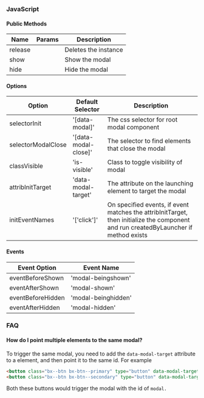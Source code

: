 ### JavaScript

#### Public Methods

| Name              | Params           | Description          |
|-------------------|------------------|----------------------|
| release           |                  | Deletes the instance |
| show              |                  | Show the modal       |
| hide              |                  | Hide the modal       |

#### Options

| Option             | Default Selector     | Description                                                                                                                           |
|--------------------|----------------------|---------------------------------------------------------------------------------------------------------------------------------------|
| selectorInit       | '[data-modal]'       | The css selector for root modal component                                                                                             |
| selectorModalClose | '[data-modal-close]' | The selector to find elements that close the modal                                                                                    |
| classVisible       | 'is-visible'         | Class to toggle visibility of modal                                                                                                   |
| attribInitTarget   | 'data-modal-target'  | The attribute on the launching element to target the modal                                                                            |
| initEventNames     | '['click']'          | On specified events, if event matches the attribInitTarget, then initialize the component and run createdByLauncher if method exists  |

#### Events

| Event Option      | Event Name          |
|-------------------|---------------------|
| eventBeforeShown  | 'modal-beingshown'  |
| eventAfterShown   | 'modal-shown'       |
| eventBeforeHidden | 'modal-beinghidden' |
| eventAfterHidden  | 'modal-hidden'      |

### FAQ

#### How do I point multiple elements to the same modal?

To trigger the same modal, you need to add the `data-modal-target` attribute to a element, and then point it to the same id. For example

```html
<button class="bx--btn bx-btn--primary" type="button" data-modal-target="#modal">A button</button>
<button class="bx--btn bx-btn--secondary" type="button" data-modal-target="#modal">Another button</button>
```

Both these buttons would trigger the modal with the id of `modal.`
